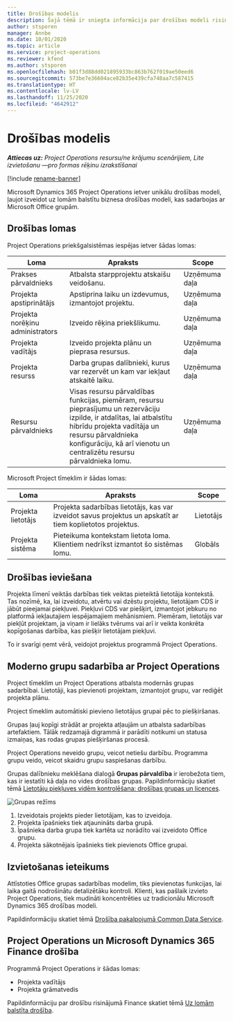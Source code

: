 ```yaml
---
title: Drošības modelis
description: Šajā tēmā ir sniegta informācija par drošības modeli risinājumā Dynamics 365 Project Operations.
author: stsporen
manager: Annbe
ms.date: 10/01/2020
ms.topic: article
ms.service: project-operations
ms.reviewer: kfend
ms.author: stsporen
ms.openlocfilehash: b01f3d88dd021895933bc863b762f019ae50eed6
ms.sourcegitcommit: 573be7e36604ace82b35e439cfa748aa7c587415
ms.translationtype: HT
ms.contentlocale: lv-LV
ms.lasthandoff: 11/25/2020
ms.locfileid: "4642912"
---
```

# <a name="security-model"></a>Drošības modelis

_**Attiecas uz:** Project Operations resursu/ne krājumu scenārijiem, Lite izvietošanu —pro formas rēķinu izrakstīšanai_

[!include [rename-banner](~/includes/cc-data-platform-banner.md)]

Microsoft Dynamics 365 Project Operations ietver unikālu drošības modeli, ļaujot izveidot uz lomām balstītu biznesa drošības modeli, kas sadarbojas ar Microsoft Office grupām. 


## <a name="security-roles"></a>Drošības lomas
Project Operations priekšgalsistēmas iespējas ietver šādas lomas:

| Loma                          | Apraksts                                                                                                                                                                 | Scope |
|-------------------------------|-----------------------------------------------------------------------------------------------------------------------------------------------------------------------------|------|
| Prakses pārvaldnieks              | Atbalsta starpprojektu atskaišu veidošanu.                                                                                                            | Uzņēmuma daļa              |
| Projekta apstiprinātājs              | Apstiprina laiku un izdevumus, izmantojot projektu.                                                                                                                              | Uzņēmuma daļa |
| Projekta norēķinu administrators | Izveido rēķina priekšlikumu.                                                                                                                                                 | Uzņēmuma daļa |
| Projekta vadītājs               | Izveido projekta plānu un pieprasa resursus.                                                                                                                              | Uzņēmuma daļa |
| Projekta resurss              | Darba grupas dalībnieki, kurus var rezervēt un kam var iekļaut atskaitē laiku.                                                                                                          | Uzņēmuma daļa|
| Resursu pārvaldnieks              | Visas resursu pārvaldības funkcijas, piemēram, resursu pieprasījumu un rezervāciju izpilde, ir atdalītas, lai atbalstītu hibrīdu projekta vadītāja un resursu pārvaldnieka konfigurāciju, kā arī vienotu un centralizētu resursu pārvaldnieka lomu. | Uzņēmuma daļa |


Microsoft Project tīmeklim ir šādas lomas:

| Loma           | Apraksts                                                                                                        | Scope  |
|----------------|--------------------------------------------------------------------------------------------------------------------|--------|
| Projekta lietotājs   | Projekta sadarbības lietotājs, kas var izveidot savus projektus un apskatīt ar tiem koplietotos projektus. | Lietotājs   |
| Projekta sistēma | Pieteikuma kontekstam lietota loma. Klientiem nedrīkst izmantot šo sistēmas lomu.                                    | Globāls |

## <a name="security-enforcement"></a>Drošības ieviešana
Projekta līmenī veiktās darbības tiek veiktas pieteiktā lietotāja kontekstā. Tas nozīmē, ka, lai izveidotu, atvērtu vai dzēstu projektu, lietotājam CDS ir jābūt pieejamai piekļuvei. Piekļuvi CDS var piešķirt, izmantojot jebkuru no platformā iekļautajiem iespējamajiem mehānismiem. Piemēram, lietotājs var piekļūt projektam, ja viņam ir lielāks tvērums vai arī ir veikta konkrēta kopīgošanas darbība, kas piešķir lietotājam piekļuvi.

To ir svarīgi ņemt vērā, veidojot projektus programmā Project Operations.

## <a name="modern-group-collaboration-with-project-operations"></a>Moderno grupu sadarbība ar Project Operations
Project tīmeklim un Project Operations atbalsta modernās grupas sadarbībai. Lietotāji, kas pievienoti projektam, izmantojot grupu, var rediģēt projekta plānu.

Project tīmeklim automātiski pievieno lietotājus grupai pēc to piešķiršanas.

Grupas ļauj kopīgi strādāt ar projekta atļaujām un atbalsta sadarbības artefaktiem. Tālāk redzamajā digrammā ir parādīti notikumi un statusa izmaiņas, kas rodas grupas piešķiršanas procesā.

Project Operations neveido grupu, veicot netiešu darbību. Programma grupu veido, veicot skaidru grupu saspiešanas darbību.

Grupas dalībnieku meklēšana dialogā **Grupas pārvaldība** ir ierobežota tiem, kas ir iestatīti kā daļa no vides drošības grupas. Papildinformāciju skatiet tēmā [Lietotāju piekļuves vidēm kontrolēšana: drošības grupas un licences](https://docs.microsoft.com/power-platform/admin/control-user-access).

![Grupas režīms](./media/groupsmode.png)

1. Izveidotais projekts pieder lietotājam, kas to izveidoja.
2. Projekta īpašnieks tiek atjaunināts darba grupā.
3. Īpašnieka darba grupa tiek kartēta uz norādīto vai izveidoto Office grupu.
4. Projekta sākotnējais īpašnieks tiek pievienots Office grupai.

## <a name="deployment-recommendation"></a>Izvietošanas ieteikums
Attīstoties Office grupas sadarbības modelim, tiks pievienotas funkcijas, lai laika gaitā nodrošinātu detalizētāku kontroli. Klienti, kas pašlaik izvieto Project Operations, tiek mudināti koncentrēties uz tradicionālu Microsoft Dynamics 365 drošības modeli.

Papildinformāciju skatiet tēmā [Drošība pakalpojumā Common Data Service](https://docs.microsoft.com/power-platform/admin/wp-security).

## <a name="project-operations-and-microsoft-dynamics-365-finance-security"></a>Project Operations un Microsoft Dynamics 365 Finance drošība
Programmā Project Operations ir šādas lomas:

- Projekta vadītājs
- Projekta grāmatvedis

Papildinformāciju par drošību risinājumā Finance skatiet tēmā [Uz lomām balstīta drošība](https://docs.microsoft.com/dynamics365/fin-ops-core/dev-itpro/sysadmin/role-based-security).


